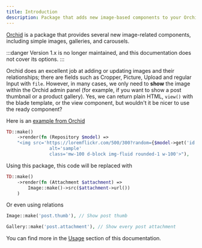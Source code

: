 ```yaml
---
title: Introduction
description: Package that adds new image-based components to your Orchid app
---
```


[Orchid](https://orchid.software/) is a package that provides several new image-related components, including simple images, galleries, and carousels.

:::danger
Version 1.x is no longer maintained, and this documentation does not cover its options.
:::

Orchid does an excellent job at adding or updating images and their relationships; there are fields such as Cropper, Picture, Upload and regular Input with `file`. However, in many cases, we only need to **show** the image within the Orchid admin panel (for example, if you want to show a post thumbnail or a product gallery). Yes, we can return plain HTML, `view()` with the blade template, or the view component, but wouldn't it be nicer to use the ready component?

Here is an [example from Orchid](https://github.com/orchidsoftware/platform/blob/master/stubs/app/Orchid/Screens/Examples/ExampleScreen.php)

```php
TD::make()
    ->render(fn (Repository $model) =>
    "<img src='https://loremflickr.com/500/300?random={$model->get('id')}'
                alt='sample'
                class='mw-100 d-block img-fluid rounded-1 w-100'>"),
```

Using this package, this code will be replaced with

```php
TD::make()
    ->render(fn (Attachment $attachment) =>
        Image::make()->src($attachment->url())
    )
```

Or even using relations

```php
Image::make('post.thumb'), // Show post thumb

Gallery::make('post.attachment'), // Show every post attachment
```

You can find more in the [Usage](/usage) section of this documentation.

